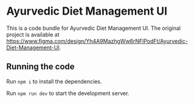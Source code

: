 
  # Ayurvedic Diet Management UI

  This is a code bundle for Ayurvedic Diet Management UI. The original project is available at https://www.figma.com/design/Yh4A9MazhgWw6rNFlPodFt/Ayurvedic-Diet-Management-UI.

  ## Running the code

  Run `npm i` to install the dependencies.

  Run `npm run dev` to start the development server.
  